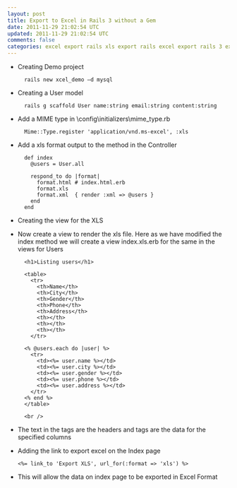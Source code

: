 ```yaml
---           
layout: post
title: Export to Excel in Rails 3 without a Gem
date: 2011-11-29 21:02:54 UTC
updated: 2011-11-29 21:02:54 UTC
comments: false
categories: excel export rails xls export rails excel export rails 3 excel export ror xls export in ror xls export rails 3 xls export in ruby excel export ruby
---
```


+ Creating Demo project

		rails new xcel_demo –d mysql

+ Creating a User model

		rails g scaffold User name:string email:string content:string

+ Add a MIME type in \config\initializers\mime_type.rb

		Mime::Type.register 'application/vnd.ms-excel', :xls

+ Add a xls format output to the method in the Controller

		def index
		  @users = User.all

		  respond_to do |format|
		    format.html # index.html.erb
		    format.xls
		    format.xml  { render :xml => @users }
		  end
		end


+ Creating the view for the XLS

+ Now create a view to render the xls file. Here as we have modified the index method we will create a view index.xls.erb for the same in the views for Users

		<h1>Listing users</h1>

		<table>
		  <tr>
		    <th>Name</th>
		    <th>City</th>
		    <th>Gender</th>
		    <th>Phone</th>
		    <th>Address</th>
		    <th></th>
		    <th></th>
		    <th></th>
		  </tr>

		<% @users.each do |user| %>
		  <tr>
		    <td><%= user.name %></td>
		    <td><%= user.city %></td>
		    <td><%= user.gender %></td>
		    <td><%= user.phone %></td>
		    <td><%= user.address %></td>
		  </tr>
		<% end %>
		</table>

		<br />

+ The text in the <th> tags are the headers and <td> tags are the data for the specified columns
+ Adding the link to export excel on the Index page

     `<%= link_to 'Export XLS', url_for(:format => 'xls') %>`

+ This will allow the data on index page to be exported in Excel Format